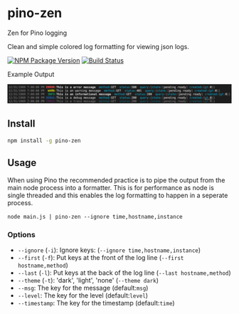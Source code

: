 # pino-zen

Zen for Pino logging

Clean and simple colored log formatting for viewing json logs.

[![NPM Package Version](https://img.shields.io/npm/jtalton/pino-zen)](https://www.npmjs.com/package/jtalton/pino-zen)
[![Build Status](https://img.shields.io/github/workflow/status/jamestalton/pino-zen/CI)](https://github.com/jamestalton/pino-zen/actions?query=workflow%3ACI)

Example Output

![example](example.png)

## Install

```sh
npm install -g pino-zen
```

## Usage

When using Pino the recommended practice is to pipe the output from the main node process into a formatter. This is for performance as node is single threaded and this enables the log formatting to happen in a seperate process.

```
node main.js | pino-zen --ignore time,hostname,instance
```

### Options

- `--ignore` (`-i`): Ignore keys: (`--ignore time,hostname,instance`)
- `--first` (`-f`): Put keys at the front of the log line (`--first hostname,method`)
- `--last` (`-l`): Put keys at the back of the log line (`--last hostname,method`)
- `--theme` (`-t`): 'dark', 'light', 'none' (`--theme dark`)
- `--msg`: The key for the message (default:`msg`)
- `--level`: The key for the level (default:`level`)
- `--timestamp`: The key for the timestamp (default:`time`)

